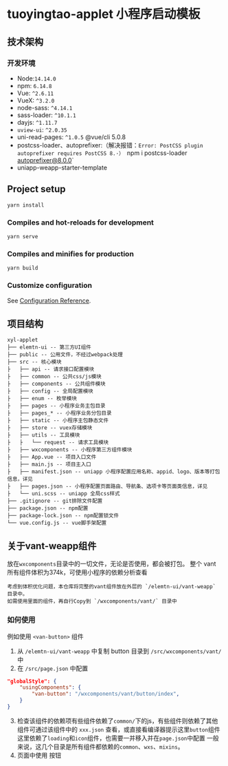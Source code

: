# tuoyingtao-applet 小程序启动模板

## 技术架构
### 开发环境
* Node:`14.14.0`
* npm: `6.14.8`
* Vue: `^2.6.11`
* VueX: `^3.2.0`
* node-sass: `^4.14.1`
* sass-loader: `^10.1.1`
* dayjs: `^1.11.7`
* `uview-ui`: `^2.0.35`
* uni-read-pages: `^1.0.5`
  @vue/cli 5.0.8
* postcss-loader、autoprefixer:（解决报错：`Error: PostCSS plugin autoprefixer requires PostCSS 8.·）
  `npm i postcss-loader autoprefixer@8.0.0`
* uniapp-weapp-starter-template
## Project setup
```
yarn install
```

### Compiles and hot-reloads for development
```
yarn serve
```

### Compiles and minifies for production
```
yarn build
```

### Customize configuration
See [Configuration Reference](https://cli.vuejs.org/config/).

## 项目结构

```
xyl-applet
├── elemtn-ui -- 第三方UI组件
├── public -- 公用文件，不经过webpack处理	
├── src -- 核心模块
├	├── api -- 请求接口配置模块
├	├── common -- 公共css/js模块
├	├── components -- 公共组件模块
├	├── config -- 全局配置模块
├	├── enum -- 枚举模块
├	├── pages -- 小程序业务主包目录
├	├── pages_* -- 小程序业务分包目录
├	├── static -- 小程序主包静态文件
├	├── store -- vuex存储模块
├	├── utils -- 工具模块
├	├	└── request -- 请求工具模块
├	├── wxcomponents -- 小程序第三方组件模块
├	├── App.vue -- 项目入口文件
├	├── main.js -- 项目主入口
├	├── manifest.json -- uniapp 小程序配置应用名称、appid、logo、版本等打包信息，详见
├	├── pages.json -- 小程序配置页面路由、导航条、选项卡等页面类信息，详见
├	└── uni.scss -- uniapp 全局css样式
├── .gitignore -- git排除文件配置
├── package.json -- npm配置
├── package-lock.json -- npm配置锁文件
└── vue.config.js -- vue脚手架配置
```

## 关于vant-weapp组件

放在`wxcomponents`目录中的一切文件，无论是否使用，都会被打包。
整个 vant 所有组件体积为374k，可使用小程序的依赖分析查看

	考虑到体积优化问题，本仓库将完整的vant组件放在外层的 `/elemtn-ui/vant-weapp` 目录中。
	如需使用里面的组件，再自行Copy到 `/wxcomponents/vant/` 目录中


### 如何使用

例如使用 `<van-button>` 组件
1. 从 `/elemtn-ui/vant-weapp` 中复制 button 目录到 `/src/wxcomponents/vant/` 中
2. 在 `/src/page.json` 中配置
```json
"globalStyle": {
    "usingComponents": {
        "van-button": "/wxcomponents/vant/button/index",
    }
}
```
3. 检查该组件的依赖项有些组件依赖了`common/`下的js，有些组件则依赖了其他组件可通过该组件中的 `xxx.json` 查看，或直接看编译器提示这里`button`组件这里依赖了`loading`和`icon`组件，也需要一并移入并在`page.json`中配置 一般来说，这几个目录是所有组件都依赖的`common`、`wxs`、`mixins`。
4.  页面中使用 <van-button>按钮</van-button>
